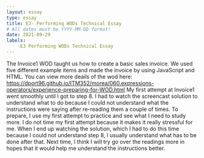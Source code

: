 ```yaml
---
layout: essay
type: essay
title: E3- Performing WODs Technical Essay
# All dates must be YYYY-MM-DD format!
date: 2021-09-29
labels:
    -E3 Performing WODs Technical Essay
---
```


The Invoice1 WOD taught us how to create a basic sales invoice. We used five different example items and made the invoice by using JavaScript and HTML. You can view more deails of the wod here: https://dport96.github.io/ITM352/morea/060.expressions-operators/experience-preparing-for-WOD.html
My first attempt at Invoice1 went smoothly until I got to step 8. I had to watch the screencast solution to understand what to do because I could not understand what the instructions were saying after re-reading them a couple of times.
To prepare, I use my first attempt to practice and see what I need to study more. I do not time my first attempt because it makes it really stressful for me. When I end up watching the solution, which I had to do this time because I could not understand step 8, I usually understand what has to be done after that.
Next time, I think I will try go over the readings more in hopes that it would help me understand the instructions better.